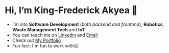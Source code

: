 # Hi, I’m **King-Frederick Akyea** 👋 
 - I’m into **Software Development** (*both backend and frontend*), **Robotics**, **Waste Management Tech** and **IoT** 
- You can reach me on [Linkedin](https://www.linkedin.com/in/king-akyea/) and [Email](akyeaking2007@gmail.com)
- Check out  [My Portfolio](https://portfolio-website-king-frederick-akyeas-projects.vercel.app/)
- Fun fact: I'm fun to work with😉

<!---
King-Frederick-Akyea/King-Frederick-Akyea is a ✨ special ✨ repository because its `README.md` (this file) appears on your GitHub profile.
You can click the Preview link to take a look at your changes.
--->
